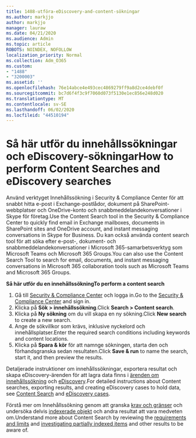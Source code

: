 ```yaml
---
title: 1488-utföra-eDiscovery-and-content-sökningar
ms.author: markjjo
author: markjjo
manager: lauraw
ms.date: 04/21/2020
ms.audience: Admin
ms.topic: article
ROBOTS: NOINDEX, NOFOLLOW
localization_priority: Normal
ms.collection: Adm_O365
ms.custom:
- "1488"
- "3200003"
ms.assetid: ''
ms.openlocfilehash: 76e14abce4e493cec4869279ff9a8d2ce4debf0f
ms.sourcegitcommit: bc7d6f4f3c9f7060d073f5130e1ec856e248d020
ms.translationtype: MT
ms.contentlocale: sv-SE
ms.lasthandoff: 06/02/2020
ms.locfileid: "44510194"
---
```

# <a name="how-to-perform-content-searches-and-ediscovery-searches"></a><span data-ttu-id="deb8c-102">Så här utför du innehållssökningar och eDiscovery-sökningar</span><span class="sxs-lookup"><span data-stu-id="deb8c-102">How to perform Content Searches and eDiscovery searches</span></span>

<span data-ttu-id="deb8c-103">Använd verktyget Innehållssökning i Security & Compliance Center för att snabbt hitta e-post i Exchange-postlådor, dokument på SharePoint-webbplatser och OneDrive-konto och snabbmeddelandekonversationer i Skype för företag.</span><span class="sxs-lookup"><span data-stu-id="deb8c-103">Use the Content Search tool in the Security & Compliance Center to quickly find email in Exchange mailboxes, documents in SharePoint sites and OneDrive account, and instant messaging conversations in Skype for Business.</span></span> <span data-ttu-id="deb8c-104">Du kan också använda content search tool för att söka efter e-post-, dokument- och snabbmeddelandekonversationer i Microsoft 365-samarbetsverktyg som Microsoft Teams och Microsoft 365 Groups.</span><span class="sxs-lookup"><span data-stu-id="deb8c-104">You can also use the Content Search Tool to search for email, documents, and instant messaging conversations in Microsoft 365 collaboration tools such as Microsoft Teams and Microsoft 365 Groups.</span></span>

<span data-ttu-id="deb8c-105">**Så här utför du en innehållssökning**</span><span class="sxs-lookup"><span data-stu-id="deb8c-105">**To perform a content search**</span></span>

1. <span data-ttu-id="deb8c-106">Gå till [Security & Compliance Center](https://protection.office.com) och logga in.</span><span class="sxs-lookup"><span data-stu-id="deb8c-106">Go to the [Security & Compliance Center](https://protection.office.com) and sign in.</span></span>
2. <span data-ttu-id="deb8c-107">Klicka på **Sök > innehållssökning**.</span><span class="sxs-lookup"><span data-stu-id="deb8c-107">Click **Search > Content search**.</span></span>
3. <span data-ttu-id="deb8c-108">Klicka på **Ny sökning** om du vill skapa en ny sökning.</span><span class="sxs-lookup"><span data-stu-id="deb8c-108">Click **New search** to create a new search.</span></span>
4. <span data-ttu-id="deb8c-109">Ange de sökvillkor som krävs, inklusive nyckelord och innehållsplatser.</span><span class="sxs-lookup"><span data-stu-id="deb8c-109">Enter the required search conditions including keywords and content locations.</span></span>  
5. <span data-ttu-id="deb8c-110">Klicka på **Spara & kör** för att namnge sökningen, starta den och förhandsgranska sedan resultaten.</span><span class="sxs-lookup"><span data-stu-id="deb8c-110">Click **Save & run** to name the search, start it, and then preview the results.</span></span>

<span data-ttu-id="deb8c-111">Detaljerade instruktioner om innehållssökningar, exportera resultat och skapa eDiscovery-ärenden för att lagra data finns i [ärenden om innehållssökning](https://docs.microsoft.com/microsoft-365/compliance/content-search) och [eDiscovery](https://docs.microsoft.com/microsoft-365/compliance/ediscovery-cases).</span><span class="sxs-lookup"><span data-stu-id="deb8c-111">For detailed instructions about Content searches, exporting results, and creating eDiscovery cases to hold data, see [Content Search](https://docs.microsoft.com/microsoft-365/compliance/content-search) and [eDiscovery cases](https://docs.microsoft.com/microsoft-365/compliance/ediscovery-cases).</span></span>

<span data-ttu-id="deb8c-112">Förstå mer om Innehållssökning genom att granska [krav och gränser](https://docs.microsoft.com/microsoft-365/compliance/limits-for-content-search) och undersöka delvis [indexerade objekt](https://docs.microsoft.com/microsoft-365/compliance/investigating-partially-indexed-items-in-ediscovery) och andra resultat att vara medveten om.</span><span class="sxs-lookup"><span data-stu-id="deb8c-112">Understand more about Content Search by reviewing the [requirements and limits](https://docs.microsoft.com/microsoft-365/compliance/limits-for-content-search) and  [investigating partially indexed items](https://docs.microsoft.com/microsoft-365/compliance/investigating-partially-indexed-items-in-ediscovery) and other results to be aware of.</span></span>
